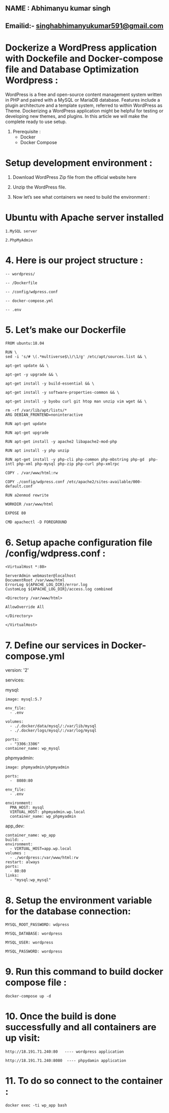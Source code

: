 ## NAME : Abhimanyu kumar singh 

## Emailid:- singhabhimanyukumar591@gmail.com
#
# Dockerize a WordPress application with Dockefile and Docker-compose file and Database Optimization Wordpress :

WordPress is a free and open-source content management system written in PHP and paired with a MySQL or MariaDB database. Features include a plugin architecture and a template system, referred to within WordPress as Theme. Dockerizing a WordPress application might be helpful for testing or developing new themes, and plugins. In this article we will make the complete ready to use setup.

1. Prerequisite :
    - Docker
    - Docker Compose
# Setup development environment :

1. Download WordPress Zip file from the official website here

2. Unzip the WordPress file.

3. Now let’s see what containers we need to build the environment :

# Ubuntu with Apache server installed

    1.MySQL server

    2.PhpMyAdmin


# 4. Here is our project structure :
    -- wordpress/

    -- /Dockerfile

    -- /config/wdpress.conf

    -- docker-compose.yml

    -- .env

# 5. Let’s make our Dockerfile
 
    FROM ubuntu:18.04

    RUN \
    sed -i 's/# \(.*multiverse$\)/\1/g' /etc/apt/sources.list && \

    apt-get update && \

    apt-get -y upgrade && \

    apt-get install -y build-essential && \

    apt-get install -y software-properties-common && \

    apt-get install -y byobu curl git htop man unzip vim wget && \

    rm -rf /var/lib/apt/lists/*
    ARG DEBIAN_FRONTEND=noninteractive

    RUN apt-get update

    RUN apt-get upgrade

    RUN apt-get install -y apache2 libapache2-mod-php

    RUN apt install -y php unzip

    RUN apt-get install -y php-cli php-common php-mbstring php-gd  php-intl php-xml php-mysql php-zip php-curl php-xmlrpc
 
    COPY . /var/www/html:rw

    COPY ./config/wdpress.conf /etc/apache2/sites-available/000-default.conf

    RUN a2enmod rewrite

    WORKDIR /var/www/html

    EXPOSE 80

    CMD apachectl -D FOREGROUND

# 6. Setup apache configuration file /config/wdpress.conf :

    <VirtualHost *:80>

	ServerAdmin webmaster@localhost
	DocumentRoot /var/www/html
	ErrorLog ${APACHE_LOG_DIR}/error.log
	CustomLog ${APACHE_LOG_DIR}/access.log combined

    <Directory /var/www/html>

    AllowOverride All

    </Directory>

    </VirtualHost>



# 7. Define our services in Docker-compose.yml

version: '2'

services:
 
mysql:
    
    image: mysql:5.7
    
    env_file:
      - .env

    volumes:
      - ./.docker/data/mysql/:/var/lib/mysql
      - ./.docker/logs/mysql/:/var/log/mysql

    ports:
      - "3306:3306"
    container_name: wp_mysql
  
  
  
phpmyadmin:
    
    image: phpmyadmin/phpmyadmin
    
    ports:
      -  8080:80
    
    env_file:
      - .env
    
    environment:
      PMA_HOST: mysql
      VIRTUAL_HOST: phpmyadmin.wp.local 
      container_name: wp_phpmyadmin
  
app_dev:
    
    container_name: wp_app
    build: .
    environment:
      - VIRTUAL_HOST=app.wp.local
    volumes : 
      - ./wordpress:/var/www/html:rw
    restart: always
    ports:
      - 80:80
    links:
      - "mysql:wp_mysql"

# 8. Setup the environment variable for the database connection:
 
    MYSQL_ROOT_PASSWORD: wdpress

    MYSQL_DATABASE: wordpress

    MYSQL_USER: wordpress

    MYSQL_PASSWORD: wordpress

# 9. Run this command to build docker compose file :

    docker-compose up -d

# 10. Once the build is done successfully and all containers are up visit:

    http://18.191.71.240:80   ---- wordpress application

    http://18.191.71.240:8080  ---- phpydamin application


# 11. To do so connect to the container :

    docker exec -ti wp_app bash


